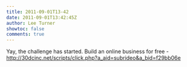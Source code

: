```yaml
---
title: 2011-09-01T13-42
date: 2011-09-01T13:42:45Z
author: Lee Turner
showtoc: false
comments: true
---
```


Yay, the challenge has started.  Build an online business for free - http://30dcinc.net/scripts/click.php?a_aid=subrideo&a_bid=f29bb06e

